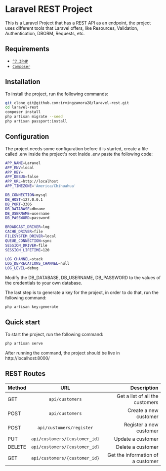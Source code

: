 # Laravel REST Project

This is a Laravel Project that has a REST API as an endpoint, the project uses different tools that Laravel offers, like
Resources, Validation, Authentication, DBORM, Requests, etc.

## Requirements
* [`^7.3PHP`](https://www.php.net/downloads.php#v7.4.28)
* [`Composer`](https://getcomposer.org/)

## Installation

To install the project, run the following commands:

```sh
git clone git@github.com:irvingzamora28/laravel-rest.git
cd laravel-rest
composer install
php artisan migrate --seed
php artisan passport:install
```
## Configuration
The project needs some configuration before it is started, create a file called .env inside the project's root
Inside .env paste the following code:

```sh
APP_NAME=Laravel
APP_ENV=local
APP_KEY=
APP_DEBUG=false
APP_URL=http://localhost
APP_TIMEZONE='America/Chihuahua'

DB_CONNECTION=mysql
DB_HOST=127.0.0.1
DB_PORT=3306
DB_DATABASE=dbname
DB_USERNAME=username
DB_PASSWORD=password

BROADCAST_DRIVER=log
CACHE_DRIVER=file
FILESYSTEM_DRIVER=local
QUEUE_CONNECTION=sync
SESSION_DRIVER=file
SESSION_LIFETIME=120

LOG_CHANNEL=stack
LOG_DEPRECATIONS_CHANNEL=null
LOG_LEVEL=debug

```
Modify the DB_DATABASE, DB_USERNAME, DB_PASSWORD to the values of the credentials to your own database.

The last step is to generate a key for the project, in order to do that, run the following command:

```sh
php artisan key:generate
```
## Quick start

To start the project, run the following command:

```sh
php artisan serve
```

After running the command, the project should be live in http://localhost:8000/


## REST Routes
| Method        | URL                           | Description  |
| ------------- |:-----------------------------:| ------------:|
| GET           | `api/customers`                | Get a list of all the customers |
| POST          | `api/customers`                | Create a new customer |
| POST          | `api/customers/register`       | Register a new customer |
| PUT           | `api/customers/{customer_id}`  | Update a customer |
| DELETE        | `api/customers/{customer_id}`  | Delete a customer |
| GET           | `api/customers/{customer_id}`  | Get the information of a customer |
